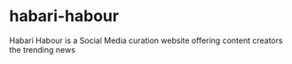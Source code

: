 # habari-habour
Habari Habour is a Social Media curation website offering content creators the trending news
